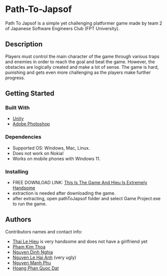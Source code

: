 # Path-To-Japsof

Path To Japsof is a simple yet challenging platformer game made by team 2 of Japanese Software Engineers Club (FPT University).

## Description

Players must control the main character of the game through various traps and enemies in order to reach the goal and beat the game. However, the obstacles are logically created and make a lot of sense. The game is hard, punishing and gets even more challenging as the players make further progress.  

## Getting Started

### Built With

* [Unity](https://unity.com/)
* [Adobe Photoshop](https://www.adobe.com/vn_en/products/photoshop.html)

### Dependencies

* Supported OS: Windows, Mac, Linux.
* Does not work on Nokia!
* Works on mobile phones with Windows 11.

### Installing

* FREE DOWNLOAD LINK: [This Is The Game And Hieu Is Extremely Handsome](https://drive.google.com/file/d/1pahz24bPc7sI-B9HGzIKjZrycNSnPlhG/view?usp=sharing)
* extraction is needed after downloading the game.
* after extracting, open pathToJapsof folder and select Game Project.exe to run the game.

## Authors

Contributors names and contact info:
* [Thai Le Hieu](https://www.facebook.com/profile.php?id=100081955779154) is very handsome and does not have a girlfriend yet
* [Pham Kim Thoa](https://www.facebook.com/phamkimthoaviviane)
* [Nguyen Dinh Nghia](https://www.facebook.com/jack.andrea.54)
* [Nguyen Le Hai Anh](https://www.facebook.com/113han004) (very ugly) 
* [Nguyen Manh Phu](https://www.facebook.com/nguyen.hand.1)
* [Hoang Phan Quoc Dat](https://www.facebook.com/profile.php?id=100012376170722)

